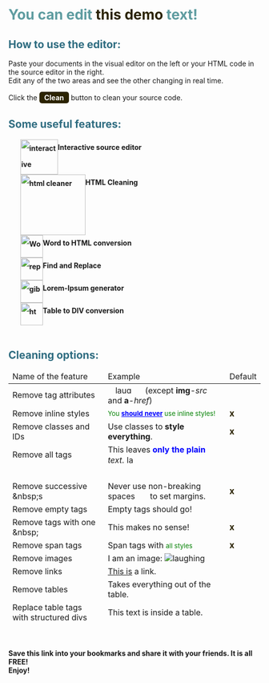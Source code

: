 <!-- #######  YAY, I AM THE SOURCE EDITOR! #########-->
<h1 style="color: #5e9ca0;">You can edit <span style="color: #2b2301;">this demo</span> text!</h1>
<h2 style="color: #2e6c80;">How to use the editor:</h2>
<p>Paste your documents in the visual editor on the left or your HTML code in the source editor in the right. <br />Edit any of the two areas and see the other changing in real time.&nbsp;</p>
<p>Click the <span style="background-color: #2b2301; color: #fff; display: inline-block; padding: 3px 10px; font-weight: bold; border-radius: 5px;">Clean</span> button to clean your source code.</p>
<h2 style="color: #2e6c80;">Some useful features:</h2>
<ol style="list-style: none; font-size: 14px; line-height: 32px; font-weight: bold;">
<li style="clear: both;"><img style="float: left;" src="https://html-online.com/img/01-interactive-connection.png" alt="interactive connection" width="75" height="70" /> Interactive source editor</li>
<li style="clear: both;"><img style="float: left;" src="https://html-online.com/img/02-html-clean.png" alt="html cleaner" width="130" height="121" /> HTML Cleaning</li>
<li style="clear: both;"><img style="float: left;" src="https://html-online.com/img/03-docs-to-html.png" alt="Word to html" width="45" /> Word to HTML conversion</li>
<li style="clear: both;"><img style="float: left;" src="https://html-online.com/img/04-replace.png" alt="replace text" width="45" /> Find and Replace</li>
<li style="clear: both;"><img style="float: left;" src="https://html-online.com/img/05-gibberish.png" alt="gibberish" width="45" /> Lorem-Ipsum generator</li>
<li style="clear: both;"><img style="float: left;" src="https://html-online.com/img/6-table-div-html.png" alt="html table div" width="45" /> Table to DIV conversion</li>
</ol>
<p>&nbsp; &nbsp; &nbsp; &nbsp; &nbsp; &nbsp; &nbsp;</p>
<h2 style="color: #2e6c80;">Cleaning options:</h2>
<table class="editorDemoTable" style="height: 509px;" width="640">
<thead>
<tr>
<td style="width: 240.5px;">Name of the feature</td>
<td style="width: 320px;">Example</td>
<td style="width: 53.5px;">Default</td>
</tr>
</thead>
<tbody>
<tr>
<td style="width: 240.5px;">Remove tag attributes</td>
<td style="width: 320px;"><img style="margin: 1px 15px;" src="images/smiley.png" alt="laughing" width="40" height="16" /> (except <strong>img</strong>-<em>src</em> and <strong>a</strong>-<em>href</em>)</td>
<td style="width: 53.5px;">&nbsp;</td>
</tr>
<tr>
<td style="width: 240.5px;">Remove inline styles</td>
<td style="width: 320px;"><span style="color: green; font-size: 13px;">You <strong style="color: blue; text-decoration: underline;">should never</strong>&nbsp;use inline styles!</span></td>
<td style="width: 53.5px;"><strong style="font-size: 17px; color: #2b2301;">x</strong></td>
</tr>
<tr>
<td style="width: 240.5px;">Remove classes and IDs</td>
<td style="width: 320px;"><span id="demoId">Use classes to <strong class="demoClass">style everything</strong>.</span></td>
<td style="width: 53.5px;"><strong style="font-size: 17px; color: #2b2301;">x</strong></td>
</tr>
<tr>
<td style="width: 240.5px;">Remove all tags</td>
<td style="width: 320px;">This leaves <strong style="color: blue;">only the plain</strong> <em>text</em>. <img style="margin: 1px;" src="images/smiley.png" alt="laughing" width="16" height="16" /></td>
<td style="width: 53.5px;">&nbsp;</td>
</tr>
<tr>
<td style="width: 240.5px;">&nbsp;</td>
<td style="width: 320px;">&nbsp;</td>
<td style="width: 53.5px;">&nbsp;</td>
</tr>
<tr>
<td style="width: 240.5px;">Remove successive &amp;nbsp;s</td>
<td style="width: 320px;">Never use non-breaking spaces&nbsp;&nbsp;&nbsp;&nbsp;&nbsp;&nbsp;&nbsp;to set margins.</td>
<td style="width: 53.5px;"><strong style="font-size: 17px; color: #2b2301;">x</strong></td>
</tr>
<tr>
<td style="width: 240.5px;">Remove empty tags</td>
<td style="width: 320px;">Empty tags should go!</td>
<td style="width: 53.5px;">&nbsp;</td>
</tr>
<tr>
<td style="width: 240.5px;">Remove tags with one &amp;nbsp;</td>
<td style="width: 320px;">This makes&nbsp;no sense!</td>
<td style="width: 53.5px;"><strong style="font-size: 17px; color: #2b2301;">x</strong></td>
</tr>
<tr>
<td style="width: 240.5px;">Remove span tags</td>
<td style="width: 320px;">Span tags with <span style="color: green; font-size: 13px;">all styles</span></td>
<td style="width: 53.5px;"><strong style="font-size: 17px; color: #2b2301;">x</strong></td>
</tr>
<tr>
<td style="width: 240.5px;">Remove images</td>
<td style="width: 320px;">I am an image: <img src="images/smiley.png" alt="laughing" /></td>
<td style="width: 53.5px;">&nbsp;</td>
</tr>
<tr>
<td style="width: 240.5px;">Remove links</td>
<td style="width: 320px;"><a href="https://html-online.com">This is</a> a link.</td>
<td style="width: 53.5px;">&nbsp;</td>
</tr>
<tr>
<td style="width: 240.5px;">Remove tables</td>
<td style="width: 320px;">Takes everything out of the table.</td>
<td style="width: 53.5px;">&nbsp;</td>
</tr>
<tr>
<td style="width: 240.5px;">Replace table tags with structured divs</td>
<td style="width: 320px;">This text is inside a table.</td>
<td style="width: 53.5px;">&nbsp;</td>
</tr>
<tr>
<td style="width: 240.5px;">Remove comments</td>
<td style="width: 320px;">This is only visible in the source editor <!-- HELLO! --></td>
<td style="width: 53.5px;"><strong style="font-size: 17px; color: #2b2301;">x</strong></td>
</tr>
<tr>
<td style="width: 240.5px;">Encode special characters</td>
<td style="width: 320px;"><span style="color: red; font-size: 17px;">&hearts;</span> <strong style="font-size: 20px;">☺ ★</strong> &gt;&lt;</td>
<td style="width: 53.5px;"><strong style="font-size: 17px; color: #2b2301;">x</strong></td>
</tr>
<tr>
<td style="width: 240.5px;">Set new lines and text indents</td>
<td style="width: 320px;">Organize the tags in a nice tree view.</td>
<td style="width: 53.5px;">&nbsp;</td>
</tr>
</tbody>
</table>
<p><strong>&nbsp;</strong></p>
<p><strong>Save this link into your bookmarks and share it with your friends. It is all FREE! </strong><br /><strong>Enjoy!</strong></p>
<p><strong>&nbsp;</strong></p>

